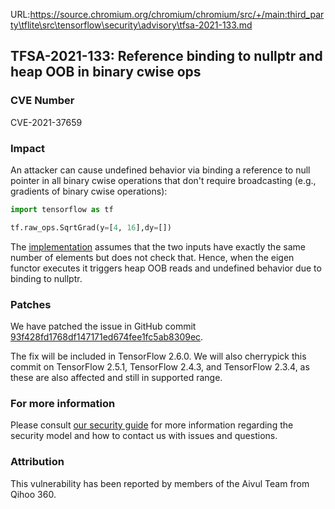 URL:https://source.chromium.org/chromium/chromium/src/+/main:third_party\tflite\src\tensorflow\security\advisory\tfsa-2021-133.md
## TFSA-2021-133: Reference binding to nullptr and heap OOB in binary cwise ops

### CVE Number
CVE-2021-37659

### Impact
An attacker can cause undefined behavior via binding a reference to null pointer
in all binary cwise operations that don't require broadcasting (e.g., gradients
of binary cwise operations):

```python
import tensorflow as tf

tf.raw_ops.SqrtGrad(y=[4, 16],dy=[])
```

The
[implementation](https://github.com/tensorflow/tensorflow/blob/84d053187cb80d975ef2b9684d4b61981bca0c41/tensorflow/core/kernels/cwise_ops_common.h#L264)
assumes that the two inputs have exactly the same number of elements but does
not check that. Hence, when the eigen functor executes it triggers heap OOB
reads and undefined behavior due to binding to nullptr.

### Patches
We have patched the issue in GitHub commit
[93f428fd1768df147171ed674fee1fc5ab8309ec](https://github.com/tensorflow/tensorflow/commit/93f428fd1768df147171ed674fee1fc5ab8309ec).

The fix will be included in TensorFlow 2.6.0. We will also cherrypick this
commit on TensorFlow 2.5.1, TensorFlow 2.4.3, and TensorFlow 2.3.4, as these are
also affected and still in supported range.

### For more information
Please consult [our security
guide](https://github.com/tensorflow/tensorflow/blob/master/SECURITY.md) for
more information regarding the security model and how to contact us with issues
and questions.

### Attribution
This vulnerability has been reported by members of the Aivul Team from Qihoo
360.

